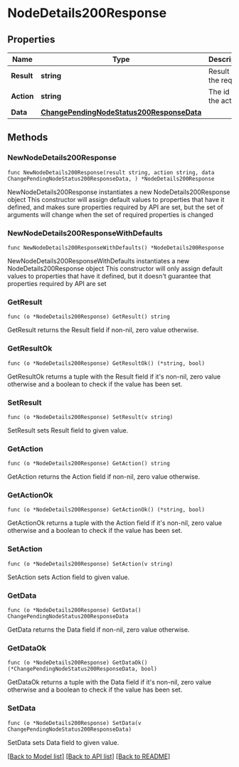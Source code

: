 # NodeDetails200Response

## Properties

Name | Type | Description | Notes
------------ | ------------- | ------------- | -------------
**Result** | **string** | Result of the request | 
**Action** | **string** | The id of the action | 
**Data** | [**ChangePendingNodeStatus200ResponseData**](ChangePendingNodeStatus200ResponseData.md) |  | 

## Methods

### NewNodeDetails200Response

`func NewNodeDetails200Response(result string, action string, data ChangePendingNodeStatus200ResponseData, ) *NodeDetails200Response`

NewNodeDetails200Response instantiates a new NodeDetails200Response object
This constructor will assign default values to properties that have it defined,
and makes sure properties required by API are set, but the set of arguments
will change when the set of required properties is changed

### NewNodeDetails200ResponseWithDefaults

`func NewNodeDetails200ResponseWithDefaults() *NodeDetails200Response`

NewNodeDetails200ResponseWithDefaults instantiates a new NodeDetails200Response object
This constructor will only assign default values to properties that have it defined,
but it doesn't guarantee that properties required by API are set

### GetResult

`func (o *NodeDetails200Response) GetResult() string`

GetResult returns the Result field if non-nil, zero value otherwise.

### GetResultOk

`func (o *NodeDetails200Response) GetResultOk() (*string, bool)`

GetResultOk returns a tuple with the Result field if it's non-nil, zero value otherwise
and a boolean to check if the value has been set.

### SetResult

`func (o *NodeDetails200Response) SetResult(v string)`

SetResult sets Result field to given value.


### GetAction

`func (o *NodeDetails200Response) GetAction() string`

GetAction returns the Action field if non-nil, zero value otherwise.

### GetActionOk

`func (o *NodeDetails200Response) GetActionOk() (*string, bool)`

GetActionOk returns a tuple with the Action field if it's non-nil, zero value otherwise
and a boolean to check if the value has been set.

### SetAction

`func (o *NodeDetails200Response) SetAction(v string)`

SetAction sets Action field to given value.


### GetData

`func (o *NodeDetails200Response) GetData() ChangePendingNodeStatus200ResponseData`

GetData returns the Data field if non-nil, zero value otherwise.

### GetDataOk

`func (o *NodeDetails200Response) GetDataOk() (*ChangePendingNodeStatus200ResponseData, bool)`

GetDataOk returns a tuple with the Data field if it's non-nil, zero value otherwise
and a boolean to check if the value has been set.

### SetData

`func (o *NodeDetails200Response) SetData(v ChangePendingNodeStatus200ResponseData)`

SetData sets Data field to given value.



[[Back to Model list]](../README.md#documentation-for-models) [[Back to API list]](../README.md#documentation-for-api-endpoints) [[Back to README]](../README.md)


